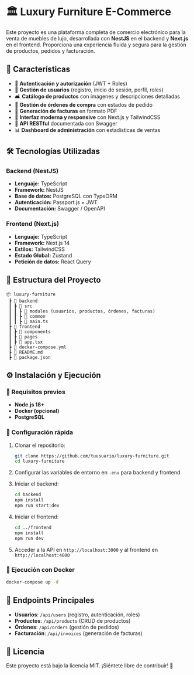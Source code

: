 # 🏛️ Luxury Furniture E-Commerce

Este proyecto es una plataforma completa de comercio electrónico para la venta de muebles de lujo, desarrollada con **NestJS** en el backend y **Next.js** en el frontend. Proporciona una experiencia fluida y segura para la gestión de productos, pedidos y facturación.

## 🚀 Características

- 🔐 **Autenticación y autorización** (JWT + Roles)
- 👤 **Gestión de usuarios** (registro, inicio de sesión, perfil, roles)
- 🛋️ **Catálogo de productos** con imágenes y descripciones detalladas
- 🛒 **Gestión de órdenes de compra** con estados de pedido
- 🧾 **Generación de facturas** en formato PDF
- 🎨 **Interfaz moderna y responsive** con Next.js y TailwindCSS
- 📡 **API RESTful** documentada con Swagger
- 📊 **Dashboard de administración** con estadísticas de ventas

## 🛠️ Tecnologías Utilizadas

### Backend (NestJS)
- **Lenguaje:** TypeScript
- **Framework:** NestJS
- **Base de datos:** PostgreSQL con TypeORM
- **Autenticación:** Passport.js + JWT
- **Documentación:** Swagger / OpenAPI

### Frontend (Next.js)
- **Lenguaje:** TypeScript
- **Framework:** Next.js 14
- **Estilos:** TailwindCSS
- **Estado Global:** Zustand
- **Petición de datos:** React Query

## 📂 Estructura del Proyecto

```
📦 luxury-furniture
 ┣ 📂 backend
 ┃ ┣ 📂 src
 ┃ ┃ ┣ 📂 modules (usuarios, productos, órdenes, facturas)
 ┃ ┃ ┣ 📂 common
 ┃ ┃ ┣ 📄 main.ts
 ┣ 📂 frontend
 ┃ ┣ 📂 components
 ┃ ┣ 📂 pages
 ┃ ┣ 📄 app.tsx
 ┣ 📄 docker-compose.yml
 ┣ 📄 README.md
 ┣ 📄 package.json
```

## ⚙️ Instalación y Ejecución

### 📌 Requisitos previos

- **Node.js 18+**
- **Docker (opcional)**
- **PostgreSQL**

### 🚀 Configuración rápida

1. Clonar el repositorio:
   ```bash
   git clone https://github.com/tuusuario/luxury-furniture.git
   cd luxury-furniture
   ```

2. Configurar las variables de entorno en `.env` para backend y frontend

3. Iniciar el backend:
   ```bash
   cd backend
   npm install
   npm run start:dev
   ```

4. Iniciar el frontend:
   ```bash
   cd ../frontend
   npm install
   npm run dev
   ```

5. Acceder a la API en `http://localhost:3000` y al frontend en `http://localhost:4000`

### 🐳 Ejecución con Docker

```bash
docker-compose up -d
```

## 📌 Endpoints Principales

- **Usuarios**: `/api/users` (registro, autenticación, roles)
- **Productos**: `/api/products` (CRUD de productos)
- **Órdenes**: `/api/orders` (gestión de pedidos)
- **Facturación**: `/api/invoices` (generación de facturas)

## 📜 Licencia

Este proyecto está bajo la licencia MIT. ¡Siéntete libre de contribuir! 🚀

